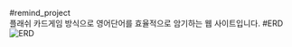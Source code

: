 #remind_project<br>
플래쉬 카드게임 방식으로 영어단어를 효율적으로 암기하는 웹 사이트입니다.
#ERD
![ERD](https://user-images.githubusercontent.com/48472569/107943437-0f916680-6fd0-11eb-88ba-f782e0b4d59b.png)
